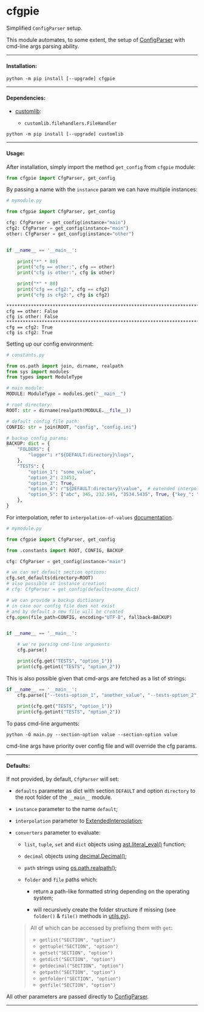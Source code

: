 # cfgpie

Simplified `ConfigParser` setup.

This module automates, to some extent, the setup of [ConfigParser](https://docs.python.org/3.7/library/configparser.html)
with cmd-line args parsing ability.

---

#### Installation:

```commandline
python -m pip install [--upgrade] cfgpie
```

---

#### Dependencies:

* [customlib](https://github.com/ClaudiuDrug/custom-library):

    * `customlib.filehandlers.FileHandler`

```commandline
python -m pip install [--upgrade] customlib
```

---

#### Usage:

After installation, simply import the method `get_config` from `cfgpie` module:
```python
from cfgpie import CfgParser, get_config
```

By passing a name with the `instance` param we can have multiple instances:
```python
# mymodule.py

from cfgpie import CfgParser, get_config

cfg: CfgParser = get_config(instance="main")
cfg2: CfgParser = get_config(instance="main")
other: CfgParser = get_config(instance="other")


if __name__ == '__main__':
    
    print("*" * 80)
    print("cfg == other:", cfg == other)
    print("cfg is other:", cfg is other)

    print("*" * 80)
    print("cfg == cfg2:", cfg == cfg2)
    print("cfg is cfg2:", cfg is cfg2)
```

```
********************************************************************************
cfg == other: False
cfg is other: False
********************************************************************************
cfg == cfg2: True
cfg is cfg2: True
```

Setting up our config environment:

```python
# constants.py

from os.path import join, dirname, realpath
from sys import modules
from types import ModuleType

# main module:
MODULE: ModuleType = modules.get("__main__")

# root directory:
ROOT: str = dirname(realpath(MODULE.__file__))

# default config file path:
CONFIG: str = join(ROOT, "config", "config.ini")

# backup config params:
BACKUP: dict = {
    "FOLDERS": {
        "logger": r"${DEFAULT:directory}\logs",
    },
    "TESTS": {
        "option_1": "some_value",
        "option_2": 23453,
        "option_3": True,
        "option_4": r"${DEFAULT:directory}\value",  # extended interpolation
        "option_5": ["abc", 345, 232.545, "3534.5435", True, {"key_": "value_"}, False],
    },
}
```

For interpolation, refer to `interpolation-of-values`
[documentation](https://docs.python.org/3.7/library/configparser.html#interpolation-of-values).

```python
# mymodule.py

from cfgpie import CfgParser, get_config

from .constants import ROOT, CONFIG, BACKUP

cfg: CfgParser = get_config(instance="main")

# we can set default section options:
cfg.set_defaults(directory=ROOT)
# also possible at instance creation:
# cfg: CfgParser = get_config(defaults=some_dict)

# we can provide a backup dictionary
# in case our config file does not exist
# and by default a new file will be created
cfg.open(file_path=CONFIG, encoding="UTF-8", fallback=BACKUP)


if __name__ == '__main__':

    # we're parsing cmd-line arguments
    cfg.parse()

    print(cfg.get("TESTS", "option_1"))
    print(cfg.getint("TESTS", "option_2"))
```

This is also possible given that cmd-args are fetched as a list of strings:

```python
if __name__ == '__main__':
    cfg.parse(["--tests-option_1", "another_value", "--tests-option_2", "6543"])
    
    print(cfg.get("TESTS", "option_1"))
    print(cfg.getint("TESTS", "option_2"))
```

To pass cmd-line arguments:

```commandline
python -O main.py --section-option value --section-option value
```
cmd-line args have priority over config file and will override the cfg params.

---

#### Defaults:

If not provided, by default, `CfgParser` will set:

* `defaults` parameter as dict with section `DEFAULT` and option `directory` to the root folder of the `__main__` module.


* `instance` parameter to the name `default`;


* `interpolation` parameter to [ExtendedInterpolation](https://docs.python.org/3.7/library/configparser.html#configparser.ExtendedInterpolation);


* `converters` parameter to evaluate:

    * `list`, `tuple`, `set` and `dict` objects using [ast.literal_eval()](https://docs.python.org/3.7/library/ast.html#ast.literal_eval) function;

    * `decimal` objects using [decimal.Decimal()](https://docs.python.org/3.7/library/decimal.html);

    * `path` strings using [os.path.realpath()](https://docs.python.org/3.7/library/os.path.html#os.path.realpath);

    * `folder` and `file` paths which:

        * return a path-like formatted string depending on the operating system;

        * will recursively create the folder structure if missing (see `folder()` & `file()` methods in [utils.py](src/cfgpie/utils.py)).

    > All of which can be accessed by prefixing them with `get`:
    >
    > * `getlist("SECTION", "option")`
    > * `gettuple("SECTION", "option")`
    > * `getset("SECTION", "option")`
    > * `getdict("SECTION", "option")`
    > * `getdecimal("SECTION", "option")`
    > * `getpath("SECTION", "option")`
    > * `getfolder("SECTION", "option")`
    > * `getfile("SECTION", "option")`

All other parameters are passed directly to
[ConfigParser](https://docs.python.org/3.7/library/configparser.html).

---
